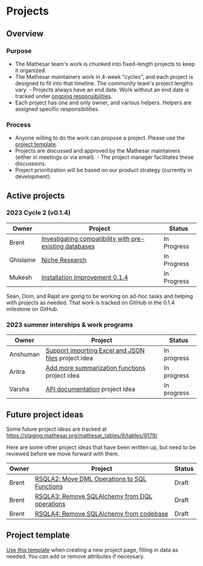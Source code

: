 # Projects

## Overview

### Purpose

- The Mathesar team's work is chunked into fixed-length projects to keep it organized.
- The Mathesar maintainers work in 4-week "cycles", and each project is designed to fit into that timeline. The community team's project lengths vary.
		- Projects always have an end date. Work without an end date is tracked under [ongoing responsibilities](/team/responsibilities.md).
- Each project has one and only owner, and various helpers. Helpers are assigned specific responsibilities.

### Process

- Anyone willing to do the work can propose a project. Please use the [project template](/projects/template).
- Projects are discussed and approved by the Mathesar maintainers (either in meetings or via email).
		- The project manager facilitates these discussions.
- Project prioritization will be based on our product strategy (currently in development).

## Active projects

### 2023 Cycle 2 (v0.1.4)

| Owner     | Project                                                                                       | Status      |
|-----------|-----------------------------------------------------------------------------------------------|-------------|
| Brent     | [Investigating compatibility with pre-existing databases](./2023/08/preexisting-postgres.md) | In Progress |
| Ghislaine | [Niche Research](./2023/08/niche-research.md)                                                | In Progress |
| Mukesh    | [Installation Improvement 0.1.4](./2023/08/installation-improvements-0_1_4.md)               | In Progress |

Sean, Dom, and Rajat are going to be working on ad-hoc tasks and helping with projects as needed. That work is tracked on GitHub in the 0.1.4 milestone on GitHub.

### 2023 summer interships & work programs

| Owner     | Project | Status |
| --        | -- | -- |
| Anshuman | [Support importing Excel and JSON files](/community/mentoring/project-ideas/import-excel-json-files) project idea | In progress |
| Aritra | [Add more summarization functions](/community/mentoring/project-ideas/more-summarizations) project idea | In progress |
| Varsha | [API documentation](/community/mentoring/project-ideas/api-documentation) project idea | In progress |


## Future project ideas

Some future project ideas are tracked at https://staging.mathesar.org/mathesar_tables/8/tables/9179/

Here are some other project ideas that have been written up, but need to be reviewed before we move forward with them.

| Owner     | Project | Status |
| --        | -- | -- |
| Brent     | [RSQLA2: Move DML Operations to SQL Functions](./future/sql-dml-operations.md) | Draft |
| Brent     | [RSQLA3: Remove SQLAlchemy from DQL operations](./future/sql-dql-operations.md) | Draft |
| Brent     | [RSQLA4: Remove SQLAlchemy from codebase](./future/sql-alchemy-remove.md) | Draft |


## Project template

[Use this template](/projects/template) when creating a new project page, filling in data as needed. You can add or remove attributes if necessary.
